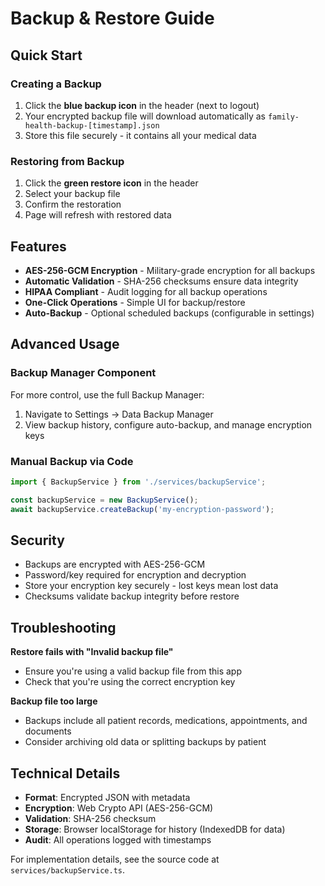 # Backup & Restore Guide

## Quick Start

### Creating a Backup
1. Click the **blue backup icon** in the header (next to logout)
2. Your encrypted backup file will download automatically as `family-health-backup-[timestamp].json`
3. Store this file securely - it contains all your medical data

### Restoring from Backup
1. Click the **green restore icon** in the header
2. Select your backup file
3. Confirm the restoration
4. Page will refresh with restored data

## Features

- **AES-256-GCM Encryption** - Military-grade encryption for all backups
- **Automatic Validation** - SHA-256 checksums ensure data integrity
- **HIPAA Compliant** - Audit logging for all backup operations
- **One-Click Operations** - Simple UI for backup/restore
- **Auto-Backup** - Optional scheduled backups (configurable in settings)

## Advanced Usage

### Backup Manager Component
For more control, use the full Backup Manager:
1. Navigate to Settings → Data Backup Manager
2. View backup history, configure auto-backup, and manage encryption keys

### Manual Backup via Code
```typescript
import { BackupService } from './services/backupService';

const backupService = new BackupService();
await backupService.createBackup('my-encryption-password');
```

## Security

- Backups are encrypted with AES-256-GCM
- Password/key required for encryption and decryption
- Store your encryption key securely - lost keys mean lost data
- Checksums validate backup integrity before restore

## Troubleshooting

**Restore fails with "Invalid backup file"**
- Ensure you're using a valid backup file from this app
- Check that you're using the correct encryption key

**Backup file too large**
- Backups include all patient records, medications, appointments, and documents
- Consider archiving old data or splitting backups by patient

## Technical Details

- **Format**: Encrypted JSON with metadata
- **Encryption**: Web Crypto API (AES-256-GCM)
- **Validation**: SHA-256 checksum
- **Storage**: Browser localStorage for history (IndexedDB for data)
- **Audit**: All operations logged with timestamps

For implementation details, see the source code at `services/backupService.ts`.

